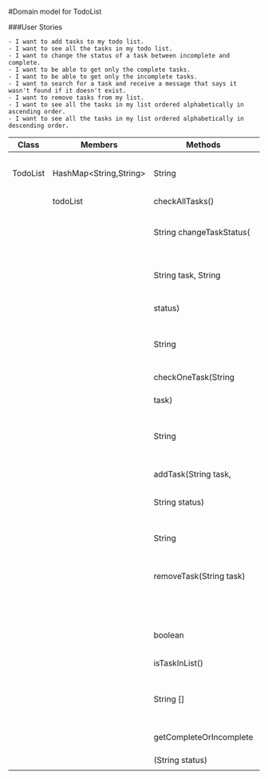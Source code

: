 #Domain model for TodoList

###User Stories

```
- I want to add tasks to my todo list.
- I want to see all the tasks in my todo list.
- I want to change the status of a task between incomplete and complete.
- I want to be able to get only the complete tasks.
- I want to be able to get only the incomplete tasks.
- I want to search for a task and receive a message that says it wasn't found if it doesn't exist.
- I want to remove tasks from my list.
- I want to see all the tasks in my list ordered alphabetically in ascending order.
- I want to see all the tasks in my list ordered alphabetically in descending order.
```

| Class    | Members                | Methods                  | Scenario                        | Output/Result                |
|----------|------------------------|--------------------------|---------------------------------|------------------------------|
| TodoList | HashMap<String,String> | String                   | User wants to list all tasks    | returns the current          |
|          | todoList               | checkAllTasks()          |                                 | todoList                     |
|          |                        |                          |                                 |                              |
|          |                        | String changeTaskStatus( | User wants to set specific      | returns "status changed"     |
|          |                        | String task, String      | task as complete or incomplete  | returns "Invalid task" if    |
|          |                        | status)                  |                                 | task does not exist          |
|          |                        |                          |                                 |                              |
|          |                        | String                   | User wants to look up a task    | returns task name and value  |
|          |                        | checkOneTask(String      | and check it's status           | returns "task not found" if  |
|          |                        | task)                    |                                 | task does not exist          |
|          |                        |                          |                                 |                              |
|          |                        | String                   | User wants to add a task to     | returns "Task added"         |
|          |                        | addTask(String task,     | the todoList                    | returns "Could not add task" |
|          |                        | String status)           |                                 | if task already exists       |
|          |                        |                          |                                 |                              |
|          |                        | String                   | User wants to remove a task     | return "Task removed"        |
|          |                        | removeTask(String task)  | from the todoList               | if removed and "task does    |
|          |                        |                          |                                 | not exist" task is not found |
|          |                        |                          |                                 |                              |
|          |                        | boolean                  | Checks if a task is in the list | returns true if it exists    |
|          |                        | isTaskInList()           |                                 | returns false if it does not |
|          |                        |                          |                                 |                              |
|          |                        | String []                | User wants to see all complete  | returns String [] containing |
|          |                        | getCompleteOrIncomplete  | or incomplete tasks             | all wanted tasks             |
|          |                        | (String status)          |                                 |                              |
|          |                        |                          |                                 |                              |


